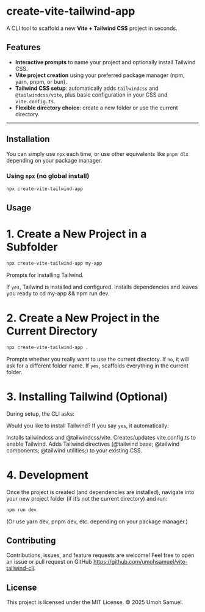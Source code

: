 # create-vite-tailwind-app

A CLI tool to scaffold a new **Vite + Tailwind CSS** project in seconds.

## Features

- **Interactive prompts** to name your project and optionally install Tailwind CSS.
- **Vite project creation** using your preferred package manager (npm, yarn, pnpm, or bun).
- **Tailwind CSS setup**: automatically adds `tailwindcss` and `@tailwindcss/vite`, plus basic configuration in your CSS and `vite.config.ts`.
- **Flexible directory choice**: create a new folder or use the current directory.

---

## Installation

You can simply use `npx` each time, or use other equivalents like `pnpm dlx` depending on your package manager.

### Using `npx` (no global install)

```bash
npx create-vite-tailwind-app
```

## Usage

# 1. Create a New Project in a Subfolder

```bash
npx create-vite-tailwind-app my-app
```

Prompts for installing Tailwind.

If `yes`, Tailwind is installed and configured.
Installs dependencies and leaves you ready to cd my-app && npm run dev.

# 2. Create a New Project in the Current Directory

```bash
npx create-vite-tailwind-app .
```

Prompts whether you really want to use the current directory.
If `no`, it will ask for a different folder name.
If `yes`, scaffolds everything in the current folder.

# 3. Installing Tailwind (Optional)

During setup, the CLI asks:

Would you like to install Tailwind?
If you say `yes`, it automatically:

Installs tailwindcss and @tailwindcss/vite.
Creates/updates vite.config.ts to enable Tailwind.
Adds Tailwind directives (@tailwind base; @tailwind components; @tailwind utilities;) to your existing CSS.

# 4. Development

Once the project is created (and dependencies are installed), navigate into your new project folder (if it’s not the current directory) and run:

```bash
npm run dev
```

(Or use yarn dev, pnpm dev, etc. depending on your package manager.)

## Contributing

Contributions, issues, and feature requests are welcome! Feel free to open an issue or pull request on GitHub https://github.com/umohsamuel/vite-tailwind-cli.

## License

This project is licensed under the MIT License.
© 2025 Umoh Samuel.
